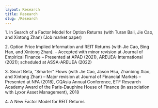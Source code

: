 ```yaml
---
layout: Research
title: Research
slug: /Research
---
```

<p>
1. In Search of a Factor Model for Option Returns (with Turan Bali, Jie Cao, and Xintong Zhan) (Job market paper)
</p>

<p>
2. Option Price Implied Information and REIT Returns (with Jie Cao, Bing Han, and Xintong Zhan).
– Accepted with minor revision at Journal of Empirical Finance
– Presented at APAD (2021), AREUEA-International (2021); scheduled at ASSA-AREUEA (2022)
</p>

<p>
3. Smart Beta, ”Smarter” Flows (with Jie Cao, Jason Hsu, Zhanbing Xiao, and Xintong Zhan)
– Major revision at Journal of Financial Markets
– Presented at NFA (2018), CQAsia Annual Conference, ETF Research Academy Award of the Paris-Dauphine House of Finance (in association with Lyxor Asset Management), 2018
</p>

<p>
4. A New Factor Model for REIT Returns
</p>
<br />
